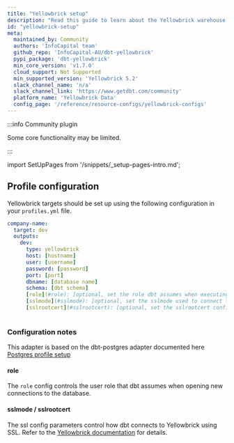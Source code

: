 ```yaml
---
title: "Yellowbrick setup"
description: "Read this guide to learn about the Yellowbrick warehouse setup in dbt."
id: "yellowbrick-setup"
meta:
  maintained_by: Community
  authors: 'InfoCapital team'
  github_repo: 'InfoCapital-AU/dbt-yellowbrick'
  pypi_package: 'dbt-yellowbrick'
  min_core_version: 'v1.7.0'
  cloud_support: Not Supported
  min_supported_version: 'Yellowbrick 5.2'
  slack_channel_name: 'n/a'
  slack_channel_link: 'https://www.getdbt.com/community'
  platform_name: 'Yellowbrick Data'
  config_page: '/reference/resource-configs/yellowbrick-configs'
---
```


:::info Community plugin

Some core functionality may be limited. 

:::

import SetUpPages from '/snippets/_setup-pages-intro.md';

<SetUpPages meta={frontMatter.meta}/>

## Profile configuration

Yellowbrick targets should be set up using the following configuration in your `profiles.yml` file.

<File name='~/.dbt/profiles.yml'>

```yaml
company-name:
  target: dev
  outputs:
    dev:
      type: yellowbrick
      host: [hostname]
      user: [username]
      password: [password]
      port: [port]
      dbname: [database name]
      schema: [dbt schema]
      [role](#role): [optional, set the role dbt assumes when executing queries]
      [sslmode](#sslmode): [optional, set the sslmode used to connect to the database]
      [sslrootcert](#sslrootcert): [optional, set the sslrootcert config value to a new file path to customize the file location that contains root certificates]
  
```

</File>

### Configuration notes

This adapter is based on the dbt-postgres adapter documented here [Postgres profile setup](/docs/core/connect-data-platform/postgres-setup)

#### role

The `role` config controls the user role that dbt assumes when opening new connections to the database.

#### sslmode / sslrootcert

The ssl config parameters control how dbt connects to Yellowbrick using SSL. Refer to the [Yellowbrick documentation](https://docs.yellowbrick.com/5.2.27/client_tools/config_ssl_for_clients_intro.html) for
details.

